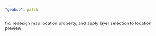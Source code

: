 ```yaml
---
"geohub": patch
---
```


fix: redesign map location property, and apply layer selection to location preview
